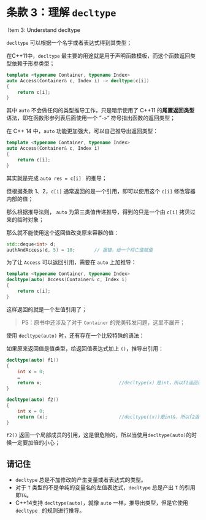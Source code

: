 # 条款 3：理解 `decltype` 

​		Item 3: Understand decltype

`decltype` 可以根据一个名字或者表达式得到其类型；

在C++11中，`decltype` 最主要的用途就是用于声明函数模板，而这个函数返回类型依赖于形参类型；

````c++
template <typename Container, typename Index>
auto Access(Container& c, Index i) -> decltype(c[i])
{
    return c[i];
}
````

其中 `auto` 不会做任何的类型推导工作，只是暗示使用了 C++11 的**尾置返回类型**语法，即在函数形参列表后面使用一个 ”`->`“ 符号指出函数的返回类型；

在 C++ 14 中，`auto` 功能更加强大，可以自己推导出返回类型：

````c++
template <typename Container, typename Index>
auto Access(Container& c, Index i)
{
    return c[i];
}
````

其实就是完成  `auto res = c[i] ` 的推导；

但根据条款 1、2，`c[i]` 通常返回的是一个引用，即可以使用这个 `c[i]` 修改容器内部的值；

那么根据推导法则， `auto` 为第三类值传递推导，得到的只是一个由 `c[i]` 拷贝过来的临时对象；

那么就不能使用这个返回值改变原来容器的值：

````c++
std::deque<int> d;
authAndAccess(d, 5) = 10;       // 报错，给一个将亡值赋值 
````

为了让 `Access` 可以返回引用，需要在 `auto` 上加推导：

````c++
template <typename Container, typename Index>
decltype(auto) Access(Container& c, Index i)
{
    return c[i];
}
````

这样返回的就是一个左值引用了；

> PS：原书中还涉及了对于 `Container` 的完美转发问题，这里不展开；

使用 `decltype(auto)` 时，还有存在一个比较特殊的语法：

如果原来返回值是值类型，给返回值表达式加上 `()`，推导出引用：

```c++
decltype(auto) f1()
{
    int x = 0;
    …
    return x;                            //decltype(x）是int，所以f1返回int
}

decltype(auto) f2()
{
    int x = 0;
    return (x);                          //decltype((x))是int&，所以f2返回int&
}
```

`f2()` 返回一个局部成员的引用，这是很危险的，所以当使用`decltype(auto)`的时候一定要加倍的小心；



## 请记住

- `decltype` 总是不加修改的产生变量或者表达式的类型。
- 对于 `T` 类型的不是单纯的变量名的左值表达式，`decltype` 总是产出 `T` 的引用即`T&`。
- C++14支持 `decltype(auto)`，就像 `auto` 一样，推导出类型，但是它使用`decltype ` 的规则进行推导。

